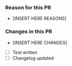 ### Reason for this PR
- [INSERT HERE REASONS]

### Changes in this PR
- [INSERT HERE CHANGES]

- [ ] Test written
- [ ] Changelog updated
